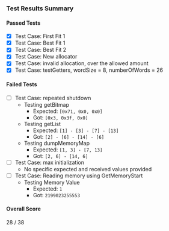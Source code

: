### Test Results Summary

#### Passed Tests
- [x] Test Case: First Fit 1
- [x] Test Case: Best Fit 1
- [x] Test Case: Best Fit 2
- [x] Test Case: New allocator
- [x] Test Case: invalid allocation, over the allowed amount
- [x] Test Case: testGetters, wordSize = 8, numberOfWords = 26

#### Failed Tests
- [ ] Test Case: repeated shutdown
  - Testing getBitmap
    - Expected: `[0x71, 0x0, 0x0]`
    - Got: `[0x3, 0x3f, 0x0]`
  - Testing getList
    - Expected: `[1] - [3] - [7] - [13]`
    - Got: `[2] - [6] - [14] - [6]`
  - Testing dumpMemoryMap
    - Expected: `[1, 3] - [7, 13]`
    - Got: `[2, 6] - [14, 6]`
- [ ] Test Case: max initialization
  - No specific expected and received values provided
- [ ] Test Case: Reading memory using GetMemoryStart
  - Testing Memory Value
    - Expected: `1`
    - Got: `2199023255553`

#### Overall Score
28 / 38
